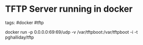 # TFTP Server running in docker

tags: #docker #tftp

docker run -p 0.0.0.0:69:69/udp -v /var/tftpboot:/var/tftpboot -i -t pghalliday/tftp
